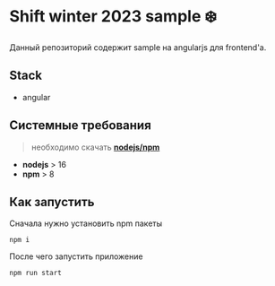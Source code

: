 # **Shift winter 2023 sample ❄️️**

Данный репозиторий содержит sample на angularjs для frontend'а.

## Stack

- angular

## Системные требования

> необходимо скачать [**nodejs/npm**](https://nodejs.org/en/download/)

- **nodejs** > 16
- **npm** > 8

## Как запустить

Сначала нужно установить npm пакеты

```
npm i
```

После чего запустить приложение

```
npm run start
```
